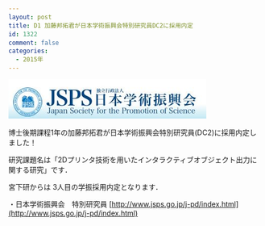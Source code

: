 ```yaml
---
layout: post
title: D1 加藤邦拓君が日本学術振興会特別研究員DC2に採用内定
id: 1322
comment: false
categories:
  - 2015年
---
```


![JSPSロゴ](/wp-content/uploads/2015/10/JSPSロゴ.jpg)

博士後期課程1年の加藤邦拓君が日本学術振興会特別研究員(DC2)に採用内定しました！

研究課題名は「2Dプリンタ技術を用いたインタラクティブオブジェクト出力に関する研究」です．

宮下研からは 3人目の学振採用内定となります．

・日本学術振興会　特別研究員
[http://www.jsps.go.jp/j-pd/index.html](http://www.jsps.go.jp/j-pd/index.html)
